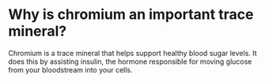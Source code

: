 # Why is chromium an important trace mineral?

Chromium is a trace mineral that helps support healthy blood sugar levels. It does this by assisting insulin, the hormone responsible for moving glucose from your bloodstream into your cells.